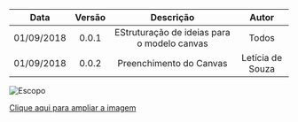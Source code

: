 | Data | Versão | Descrição | Autor |
|:----:|:------:|:---------:|:-----:|
|01/09/2018|0.0.1| EStruturação de ideias para o modelo canvas| Todos |
|01/09/2018|0.0.2|Preenchimento do Canvas| Letícia de Souza|


![Escopo](https://uploaddeimagens.com.br/images/001/641/711/full/canvaslino.png?1538161410)

[Clique aqui para ampliar a imagem](https://uploaddeimagens.com.br/images/001/641/711/full/canvaslino.png?1538161410)

